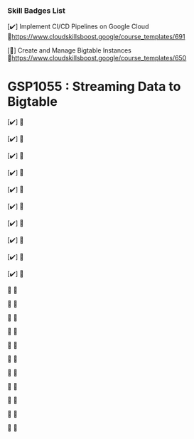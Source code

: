 ### Skill Badges List 

[✔️] Implement CI/CD Pipelines on Google Cloud   
🔗https://www.cloudskillsboost.google/course_templates/691  

[🔘] Create and Manage Bigtable Instances  
🔗https://www.cloudskillsboost.google/course_templates/650
# GSP1055 :  Streaming Data to Bigtable 

[✔️] 
🔗

[✔️] 
🔗

[✔️] 
🔗

[✔️] 
🔗

[✔️] 
🔗

[✔️] 
🔗

[✔️] 
🔗

[✔️] 
🔗

[✔️] 
🔗

[✔️] 
🔗


🔘
🔗

🔘
🔗

🔘
🔗

🔘
🔗

🔘
🔗

🔘
🔗

🔘
🔗

🔘
🔗

🔘
🔗

🔘
🔗

🔘
🔗

